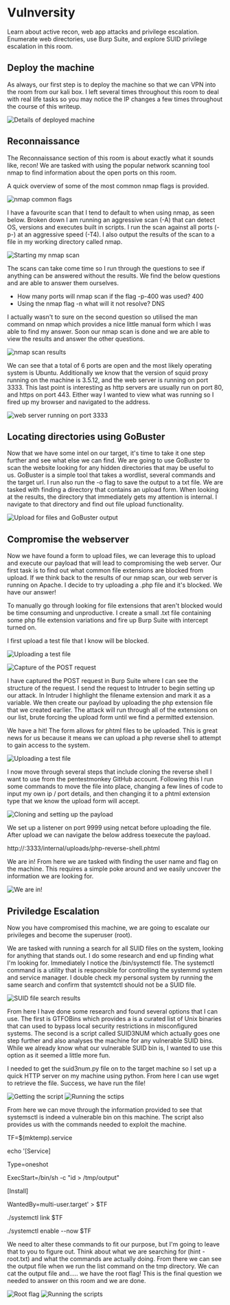 # Vulnversity
Learn about active recon, web app attacks and privilege escalation. Enumerate web directories, use Burp Suite, and explore SUID privilege escalation in this room.

## Deploy the machine
As always, our first step is to deploy the machine so that we can VPN into the room from our kali box. I left several times throughout this room to deal with real life tasks so you may notice the IP changes a few times throughout the course of this writeup.

![Details of deployed machine](images/box_ip.png)

## Reconnaissance 
The Reconnaissance section of this room is about exactly what it sounds like, recon! We are tasked with using the popular network scanning tool nmap to find information about the open ports on this room. 

A quick overview of some of the most common nmap flags is provided.

![nmap common flags](images/nmap_basic_commands.png)

I have a favourite scan that I tend to default to when using nmap, as seen below. Broken down I am running an aggressive scan (-A) that can detect OS, versions and executes built in scripts. I run the scan against all ports (-p-) at an aggressive speed (-T4). I also output the results of the scan to a file in my working directory called nmap.

![Starting my nmap scan](images/start_nmap.png)

The scans can take come time so I run through the questions to see if anything can be answered without the results. We find the below questions and are able to answer them ourselves.

- How many ports will nmap scan if the flag -p-400 was used? 400
- Using the nmap flag -n what will it not resolve? DNS

I actually wasn't to sure on the second question so utilised the man command on nmap which provides a nice little manual form which I was able to find my answer. Soon our nmap scan is done and we are able to view the results and answer the other questions.

![nmap scan results](images/nmap_results.png)

We can see that a total of 6 ports are open and the most likely operating system is Ubuntu. Additionally we know that the version of squid proxy running on the machine is 3.5.12, and the web server is running on port 3333. This last point is interesting as http servers are usually run on port 80, and https on port 443. Either way I wanted to view what was running so I fired up my browser and navigated to the address. 

![web server running on port 3333](images/http_3333.png)

## Locating directories using GoBuster
Now that we have some intel on our target, it's time to take it one step further and see what else we can find. We are going to use GoBuster to scan the website looking for any hidden directories that may be useful to us. GoBuster is a simple tool that takes a wordlist, several commands and the target url. I run also run the -o flag to save the output to a txt file. We are tasked with finding a directory that contains an upload form. When looking at the results, the directory that immediately gets my attention is internal. I navigate to that directory and find out file upload functionality.

![Upload for files and GoBuster output](images/upload_dir.png)

## Compromise the webserver
Now we have found a form to upload files, we can leverage this to upload and execute our payload that will lead to compromising the web server. Our first task is to find out what common file extensions are blocked from upload. If we think back to the results of our nmap scan, our web server is running on Apache. I decide to try uploading a .php file and it's blocked. We have our answer!

To manually go through looking for file extensions that aren't blocked would be time consuming and unproductive. I create a small .txt file containing some php file extension variations and fire up Burp Suite with intercept turned on.

I first upload a test file that I know will be blocked.

![Uploading a test file](images/php_upload.png)

![Capture of the POST request](images/burp_grab.png)

I have captured the POST request in Burp Suite where I can see the structure of the request. I send the request to Intruder to begin setting up our attack. In Intruder I highlight the filename extension and mark it as a variable. We then create our payload by uploading the php extension file that we created earlier. The attack will run through all of the extensions on our list, brute forcing the upload form until we find a permitted extension. 

We have a hit! The form allows for phtml files to be uploaded. This is great news for us because it means we can upload a php reverse shell to attempt to gain access to the system. 

![Uploading a test file](images/burp_results2.png)

I now move through several steps that include cloning the reverse shell I want to use from the pentestmonkey GitHub account. Following this I run some commands to move the file into place, changing a few lines of code to input my own ip / port details, and then changing it to a phtml extension type that we know the upload form will accept.

![Cloning and setting up the payload](images/cloning_rev_shell.png)

We set up a listener on port 9999 using netcat before uploading the file. After upload we can navigate the below address toexecute the payload.

http://<ip>:3333/internal/uploads/php-reverse-shell.phtml  

We are in! From here we are tasked with finding the user name and flag on the machine. This requires a simple poke around and we easily uncover the information we are looking for.

![We are in!](images/userflag.png)

## Priviledge Escalation
Now you have compromised this machine, we are going to escalate our privileges and become the superuser (root). 

We are tasked with running a search for all SUID files on the system, looking for anything that stands out. I do some research and end up finding what I'm looking for. Immediately I notice the /bin/systemctl file. The systemctl command is a utility that is responsible for controlling the systemmd system and service manager. I double check my personal system by running the same search and confirm that systemtctl should not be a SUID file.

![SUID file search results](images/find_suid.png)

From here I have done some research and found several options that I can use. The first is GTFOBins which provides a  is a curated list of Unix binaries that can used to bypass local security restrictions in misconfigured systems. The second is a script called SUID3NUM which actually goes one step further and also analyses the machine for any vulnerable SUID bins. While we already know what our vulnerable SUID bin is, I wanted to use this option as it seemed a little more fun.

I needed to get the suid3num.py file on to the target machine so I set up a quick HTTP server on my machine using python. From here I can use wget to retrieve the file. Success, we have run the file!

![Getting the script](images/pull_exp.png)
![Running the sctips](images/exp_running.png)

From here we can move through the information provided to see that systemsctl is indeed a vulnerable bin on this machine. The script also provides us with the commands needed to exploit the machine.

TF=$(mktemp).service

echo '[Service]

Type=oneshot

ExecStart=/bin/sh -c "id > /tmp/output"

[Install]

WantedBy=multi-user.target' > $TF

./systemctl link $TF

./systemctl enable --now $TF


We need to alter these commands to fit our purpose, but I'm going to leave that to you to figure out. Think about what we are searching for (hint - root.txt) and what the commands are actually doing. From there we can see the output file when we run the list command on the tmp directory. We can cat the output file and..... we have the root flag! This is the final question we needed to answer on this room and we are done.

![Root flag](images/flag_root_blur.png)
![Running the scripts](images/congrats.png)